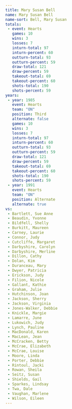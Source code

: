 ```yaml
---
title: Mary Susan Bell
name: Mary Susan Bell
name-sort: Bell, Mary Susan
totals:
 - event: Hearts
   games: 10
   wins: 3
   losses: 7
   inturn-total: 97
   inturn-percent: 60
   outturn-total: 93
   outturn-percent: 59
   draw-total: 121
   draw-percent: 59
   takeout-total: 69
   takeout-percent: 60
   shots-total: 190
   shots-percent: 59
years:
 - year: 1985
   event: Hearts
   team: "ON"
   position: Third
   alternate: false
   games: 10
   wins: 3
   losses: 7
   inturn-total: 97
   inturn-percent: 60
   outturn-total: 93
   outturn-percent: 59
   draw-total: 121
   draw-percent: 59
   takeout-total: 69
   takeout-percent: 60
   shots-total: 190
   shots-percent: 59
 - year: 1991
   event: Hearts
   team: "ON"
   position: Alternate
   alternate: true
vs:
 - Bartlett, Sue Anne
 - Beaudin, Yvonne
 - Bildfell, Shelly
 - Burkitt, Maureen
 - Carney, Laurie
 - Connor, Judy
 - Cutcliffe, Margaret
 - Darbyshire, Carolyn
 - Darbyshire, Merline
 - Dillon, Cathy
 - Dolan, Kim
 - Duranceau, Mary
 - Dwyer, Patricia
 - Erickson, Judy
 - Filion, Nicole
 - Gallant, Kathie
 - Graham, Julie
 - Hutchinson, Joan
 - Jackson, Sherry
 - Jackson, Virginia
 - Jones-Walker, Debbie
 - Knickle, Margie
 - Lamarre, June
 - Lukowich, Judy
 - Lynch, Pauline
 - MacDonald, Karen
 - MacLean, Jean
 - McCracken, Betty
 - McCrae, Elizabeth
 - McCrae, Louise
 - Moore, Linda
 - Porter, Debbie
 - Rintoul, Jacki
 - Rowan, Sheila
 - Seitz, Susan
 - Shields, Gail
 - Sparkes, Lindsay
 - Twa, Dale
 - Vaughan, Marlene
 - Wilson, Eileen
---
```

